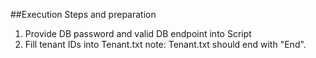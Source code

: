 ##Execution Steps and preparation
1. Provide DB password and valid DB endpoint into Script
2. Fill tenant IDs into Tenant.txt
note: Tenant.txt should end with "End".
